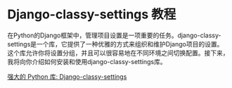 # Django-classy-settings 教程

<show-structure depth="3"/>

在Python的Django框架中，管理项目设置是一项重要的任务。django-classy-settings是一个库，它提供了一种优雅的方式来组织和维护Django项目的设置。这个库允许你将设置分组，并且可以很容易地在不同环境之间切换配置。接下来，我将向你介绍如何安装和使用django-classy-settings库。


<seealso>
<category ref="ref_docs">
    <a href="https://mp.weixin.qq.com/s/AQ496wFNFN4OEZ84vQGssw">强大的 Python 库: Django-classy-settings</a>
</category>
<category ref="ref_github">
</category>
<category ref="ref_issues">
</category>
<category ref="ref_hf">
</category>
<category ref="ref_ms">
</category>
</seealso>


